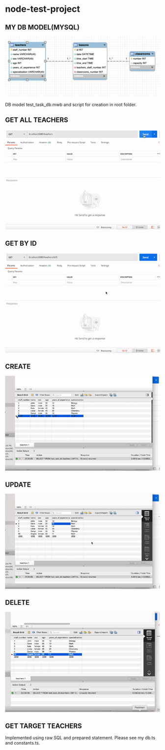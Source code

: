 # node-test-project

## MY DB MODEL(MYSQL)

![alt model](./info/my_model.png)

DB model test_task_db.mwb and script for creation in root folder.

## GET ALL TEACHERS

![alt demo](./info/get_all.gif)

## GET BY ID

![alt demo](./info/get_by_id.gif)

## CREATE

![alt demo](./info/put_demo.gif)

## UPDATE

![alt demo](./info/post_demo.gif)

## DELETE

![alt demo](./info/delete.gif)

## GET TARGET TEACHERS

Implemented using raw SQL and prepared statement.
Please see my db.ts and constants.ts.
